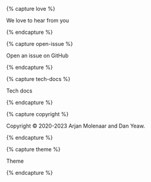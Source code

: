 {% capture love %}

We love to hear from you

{% endcapture %}

{% capture open-issue %}

Open an issue on GitHub

{% endcapture %}

{% capture tech-docs %}

Tech docs

{% endcapture %}

{% capture copyright %}

Copyright &copy; 2020-2023 Arjan Molenaar and Dan Yeaw.

{% endcapture %}

{% capture theme %}

Theme

{% endcapture %}
